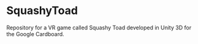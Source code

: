 # SquashyToad
Repository for a VR game called Squashy Toad developed in Unity 3D for the Google Cardboard.
